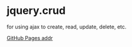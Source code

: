 # jquery.crud
for using ajax to create, read, update, delete, etc.

[GitHub Pages addr](https://GerryLon.github.io/jquery.crud/ "jquery.crud")
